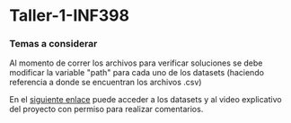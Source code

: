 # Taller-1-INF398

### Temas a considerar

Al momento de correr los archivos para verificar soluciones se debe modificar la variable "path" para cada uno de los datasets (haciendo referencia a donde se encuentran los archivos .csv)

En el [siguiente enlace](https://drive.google.com/drive/folders/1J8YUajKuG-pKqn8e2D-nvpQ8HTduhG2j?usp=sharing) puede acceder a los datasets y al video explicativo del proyecto con permiso para realizar comentarios.


